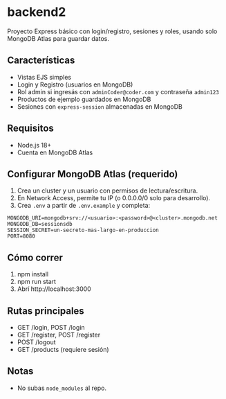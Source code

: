 # backend2

Proyecto Express básico con login/registro, sesiones y roles, usando solo MongoDB Atlas para guardar datos.

## Características
- Vistas EJS simples
- Login y Registro (usuarios en MongoDB)
- Rol admin si ingresás con `adminCoder@coder.com` y contraseña `admin123`
- Productos de ejemplo guardados en MongoDB
- Sesiones con `express-session` almacenadas en MongoDB

## Requisitos
- Node.js 18+
- Cuenta en MongoDB Atlas

## Configurar MongoDB Atlas (requerido)
1. Crea un cluster y un usuario con permisos de lectura/escritura.
2. En Network Access, permite tu IP (o 0.0.0.0/0 solo para desarrollo).
3. Crea `.env` a partir de `.env.example` y completa:

```
MONGODB_URI=mongodb+srv://<usuario>:<password>@<cluster>.mongodb.net
MONGODB_DB=sessionsdb
SESSION_SECRET=un-secreto-mas-largo-en-produccion
PORT=8080
```

## Cómo correr
1. npm install
2. npm run start
3. Abrí http://localhost:3000

## Rutas principales
- GET /login, POST /login
- GET /register, POST /register
- POST /logout
- GET /products (requiere sesión)

## Notas
- No subas `node_modules` al repo.
